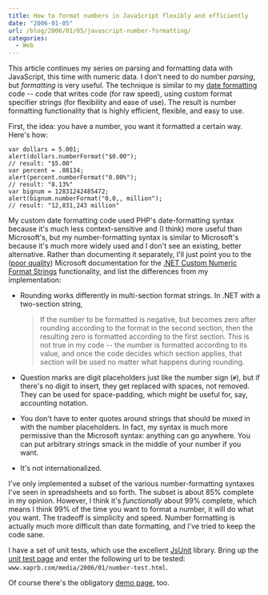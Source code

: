 ```yaml
---
title: How to format numbers in JavaScript flexibly and efficiently
date: "2006-01-05"
url: /blog/2006/01/05/javascript-number-formatting/
categories:
  - Web
---
```

This article continues my series on parsing and formatting data with JavaScript, this time with numeric data. I don't need to do number *parsing*, but *formatting* is very useful. The technique is similar to my [date formatting](/blog/2005/12/12/javascript-closures-for-runtime-efficiency/) code -- code that writes code (for raw speed), using custom format specifier strings (for flexibility and ease of use). The result is number formatting functionality that is highly efficient, flexible, and easy to use.

First, the idea: you have a number, you want it formatted a certain way. Here's how:

```
var dollars = 5.001;
alert(dollars.numberFormat("$0.00");
// result: "$5.00"
var percent = .08134;
alert(percent.numberFormat("0.00%");
// result: "8.13%"
var bignum = 12831242485472;
alert(bignum.numberFormat("0,0,, million");
// result: "12,831,243 million"
```

My custom date formatting code used PHP's date-formatting syntax because it's much less context-sensitive and (I think) more useful than Microsoft's, but my number-formatting syntax is similar to Microsoft's because it's much more widely used and I don't see an existing, better alternative. Rather than documenting it separately, I'll just point you to the ([poor quality](/blog/2005/12/30/excel-calc-number-formatting/)) Microsoft documentation for the [.NET Custom Numeric Format Strings](http://msdn.microsoft.com/library/en-us/cpguide/html/cpconcustomnumericformatstrings.asp) functionality, and list the differences from my implementation:

*   Rounding works differently in multi-section format strings. In .NET with a two-section string, 
    > If the number to be formatted is negative, but becomes zero after rounding according to the format in the second section, then the resulting zero is formatted according to the first section. This is not true in my code -- the number is formatted according to its value, and once the code decides which section applies, that section will be used no matter what happens during rounding.

*   Question marks are digit placeholders just like the number sign (`#`), but if there's no digit to insert, they get replaced with spaces, not removed. They can be used for space-padding, which might be useful for, say, accounting notation.
*   You don't have to enter quotes around strings that should be mixed in with the number placeholders. In fact, my syntax is much more permissive than the Microsoft syntax: anything can go anywhere. You can put arbitrary strings smack in the middle of your number if you want.
*   It's not internationalized.

I've only implemented a subset of the various number-formatting syntaxes I've seen in spreadsheets and so forth. The subset is about 85% complete in my opinion. However, I think it's *functionally* about 99% complete, which means I think 99% of the time you want to format a number, it will do what you want. The tradeoff is simplicity and speed. Number formatting is actually much more difficult than date formatting, and I've tried to keep the code sane.

I have a set of unit tests, which use the excellent [JsUnit](http://www.edwardh.com/jsunit/) library. Bring up the [unit test page](/media/2006/01/jsunit/testRunner.html) and enter the following url to be tested: `www.xaprb.com/media/2006/01/number-test.html`.

Of course there's the obligatory [demo page](/media/2006/01/number-formatting-demo.html), too.


